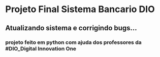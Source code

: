 # Projeto Final Sistema Bancario DIO
<h2>Atualizando sistema e corrigindo bugs...</h2>
<h3>projeto feito em python com ajuda dos professores da
#DIO_Digital Innovation One</h3>
